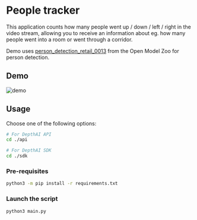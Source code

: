 # People tracker

This application counts how many people went up / down / left / right in the video stream, allowing you to
receive an information about eg. how many people went into a room or went through a corridor.

Demo uses [person_detection_retail_0013](https://docs.openvinotoolkit.org/latest/omz_models_intel_person_detection_retail_0013_description_person_detection_retail_0013.html) from the Open Model Zoo for person detection.

## Demo

![demo](https://user-images.githubusercontent.com/18037362/199674225-ebb1b811-6e45-4535-abe3-f18d1644634d.gif)

## Usage

Choose one of the following options:
```bash
# For DepthAI API
cd ./api

# For DepthAI SDK
cd ./sdk
```

### Pre-requisites

```bash
python3 -m pip install -r requirements.txt
```

### Launch the script

```bash
python3 main.py
```